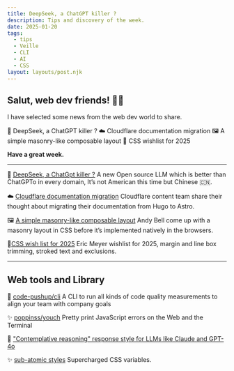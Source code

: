 ```yaml
---
title: DeepSeek, a ChatGPT killer ?
description: Tips and discovery of the week.
date: 2025-01-20
tags:
  - tips
  - Veille
  - CLI
  - AI
  - CSS
layout: layouts/post.njk
---
```

## Salut, web dev friends! 🧑‍💻

I have selected some news  from the web dev world to share.

🐋 DeepSeek, a ChatGPT killer ?
☁️ Cloudflare documentation migration
🖼️ A simple masonry-like composable layout
🤞 CSS wishlist for 2025

**Have a great week.**

___

🐋  [DeepSeek, a ChatGpt killer ?](https://github.com/deepseek-ai/DeepSeek-V3?tab=readme-ov-file)
A new Open source LLM which is better than ChatGPTo in every domain, It’s not American this time but Chinese 🇨🇳.

☁️ [Cloudflare documentation migration](https://blog.cloudflare.com/open-source-all-the-way-down-upgrading-our-developer-documentation/)
Cloudflare content team share their thought about migrating their documentation from Hugo to Astro.

🖼️ [A simple masonry-like composable layout](https://piccalil.li/blog/a-simple-masonry-like-composable-layout/)
Andy Bell come up with a masonry layout in CSS before it’s implemented natively in the browsers.

🤞[CSS wish list for 2025](https://meyerweb.com/eric/thoughts/2025/01/08/css-wish-list-2025/)
Eric Meyer wishlist for 2025, margin and line box trimming, stroked text and exclusions.

___

## Web tools and Library

🎫 [code-pushup/cli](https://github.com/code-pushup/cli?tab=readme-ov-file)
 A CLI to run all kinds of code quality measurements to align your team with company goals

✨ [poppinss/youch](https://github.com/poppinss/youch)
Pretty print JavaScript errors on the Web and the Terminal

📗 ["Contemplative reasoning" response style for LLMs like Claude and GPT-4o](https://gist.github.com/Maharshi-Pandya/4aeccbe1dbaa7f89c182bd65d2764203)

✨ [sub-atomic styles](https://open-props.style/)
Supercharged CSS variables.